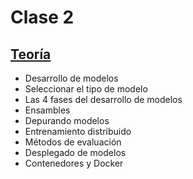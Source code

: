 # Clase 2

## [Teoría](teoria/clase2.pdf)

* Desarrollo de modelos
* Seleccionar el tipo de modelo
* Las 4 fases del desarrollo de modelos
* Ensambles
* Depurando modelos
* Entrenamiento distribuido
* Métodos de evaluación
* Desplegado de modelos
* Contenedores y Docker


